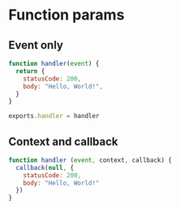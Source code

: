 # Function params

## Event only

```javascript
function handler(event) {
  return {
    statusCode: 200,
    body: "Hello, World!",
  }
}

exports.handler = handler
```


## Context and callback

```javascript
function handler (event, context, callback) {
  callback(null, {
    statusCode: 200,
    body: "Hello, World!"
  })
}
```
